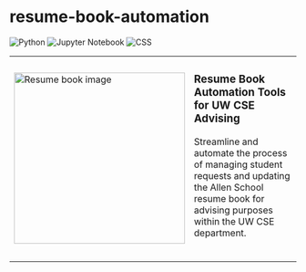 # resume-book-automation
  ![Python](https://img.shields.io/badge/Python-blue)
      ![Jupyter Notebook](https://img.shields.io/badge/Jupyter-Notebook-orange)
      ![CSS](https://img.shields.io/badge/CSS-3-blue)
<table>
  <tr>
    <td>
      <img src="https://github.com/user-attachments/assets/36f02ea2-d153-4a73-9507-a8659b87f6a1" width = "300" alt="Resume book image">
    </td>
    <td>
      <h3>Resume Book Automation Tools for UW CSE Advising</h3>
      <p>Streamline and automate the process of  managing student requests and updating the Allen School resume book for advising purposes within the UW CSE department.</p>
      <br/>
    </td>
  </tr>
</table>

